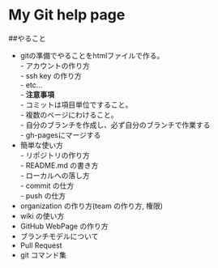 # My Git help page
##やること
- gitの準備でやることをhtmlファイルで作る。  
        - アカウントの作り方  
        - ssh key の作り方  
        - etc...  
        - **注意事項**  
                - コミットは項目単位ですること。  
                - 複数のページにわけること。  
                - 自分のブランチを作成し、必ず自分のブランチで作業する  
                - gh-pagesにマージする  
- 簡単な使い方  
        - リポジトリの作り方  
        - README.md の書き方  
        - ローカルへの落し方  
        - commit の仕方  
        - push の仕方  
- organization の作り方(team の作り方, 権限)  
- wiki の使い方  
- GitHub WebPage の作り方  
- ブランチモデルについて  
- Pull Request  
- git コマンド集  
